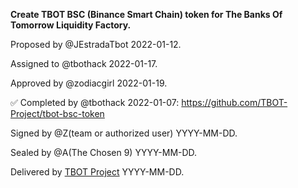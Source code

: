 **Create TBOT BSC (Binance Smart Chain) token for The Banks Of Tomorrow Liquidity Factory.**

Proposed by @JEstradaTbot 2022-01-12.

Assigned to @tbothack 2022-01-17.

Approved by @zodiacgirl 2022-01-19.

✅ Completed by @tbothack 2022-01-07: https://github.com/TBOT-Project/tbot-bsc-token

Signed by @Z(team or authorized user) YYYY-MM-DD.

Sealed by @A(The Chosen 9) YYYY-MM-DD.

Delivered by [TBOT Project](https://tbot.fi) YYYY-MM-DD.
